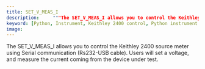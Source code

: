 ```yaml
---
title: SET_V_MEAS_I
description:     """The SET_V_MEAS_I allows you to control the Keithley 2400 source meter using Serial communication (Rs232-USB cable). Users will set a voltage, and measure the current coming from the device under test.   
keyword: [Python, Instrument, Keithley 2400 control, Python instrument integration, Measurement and analysis, Python"-"based instrument control, Keithley instrument control, Enhance measurements with Python, Python"-"based measurement techniques, Streamline instrument usage, Accurate data analysis,Python integration with Keithley 2400]
image:
--- 
```


The SET_V_MEAS_I allows you to control the Keithley 2400 source meter using Serial communication (Rs232-USB cable). 
    Users will set a voltage, and measure the current coming from the device under test. 